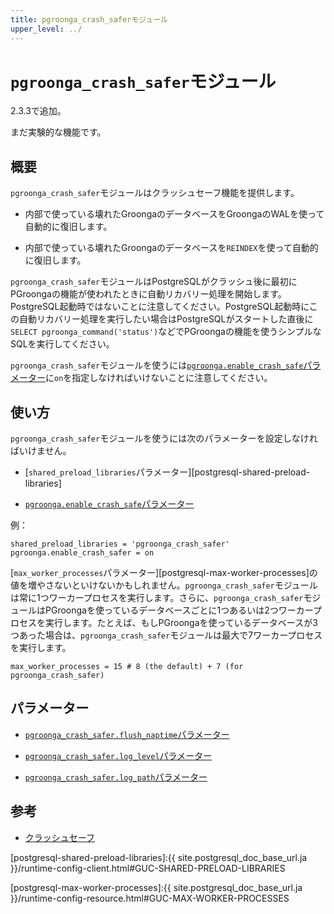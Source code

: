```yaml
---
title: pgroonga_crash_saferモジュール
upper_level: ../
---
```


# `pgroonga_crash_safer`モジュール

2.3.3で追加。

まだ実験的な機能です。

## 概要

`pgroonga_crash_safer`モジュールはクラッシュセーフ機能を提供します。

  * 内部で使っている壊れたGroongaのデータベースをGroongaのWALを使って自動的に復旧します。

  * 内部で使っている壊れたGroongaのデータベースを`REINDEX`を使って自動的に復旧します。

`pgroonga_crash_safer`モジュールはPostgreSQLがクラッシュ後に最初にPGroongaの機能が使われたときに自動リカバリー処理を開始します。PostgreSQL起動時ではないことに注意してください。PostgreSQL起動時にこの自動リカバリー処理を実行したい場合はPostgreSQLがスタートした直後に`SELECT pgroonga_command('status')`などでPGroongaの機能を使うシンプルなSQLを実行してください。

`pgroonga_crash_safer`モジュールを使うには[`pgroonga.enable_crash_safe`パラメーター][enable-crash-safe]に`on`を指定しなければいけないことに注意してください。

## 使い方

`pgroonga_crash_safer`モジュールを使うには次のパラメーターを設定しなければいけません。

  * [`shared_preload_libraries`パラメーター][postgresql-shared-preload-libraries]

  * [`pgroonga.enable_crash_safe`パラメーター][enable-crash-safe]

例：

```text
shared_preload_libraries = 'pgroonga_crash_safer'
pgroonga.enable_crash_safer = on
```

[`max_worker_processes`パラメーター][postgresql-max-worker-processes]の値を増やさないといけないかもしれません。`pgroonga_crash_safer`モジュールは常に1つワーカープロセスを実行します。さらに、`pgroonga_crash_safer`モジュールはPGroongaを使っているデータベースごとに1つあるいは2つワーカープロセスを実行します。たとえば、もしPGroongaを使っているデータベースが3つあった場合は、`pgroonga_crash_safer`モジュールは最大で7ワーカープロセスを実行します。

```text
max_worker_processes = 15 # 8 (the default) + 7 (for pgroonga_crash_safer)
```

## パラメーター

  * [`pgroonga_crash_safer.flush_naptime`パラメーター][pgroonga-crash-safer-flush-naptime]

  * [`pgroonga_crash_safer.log_level`パラメーター][pgroonga-crash-safer-log-level]

  * [`pgroonga_crash_safer.log_path`パラメーター][pgroonga-crash-safer-log-path]

## 参考

  * [クラッシュセーフ][crash-safe]

[enable-crash-safe]:../parameters/enable-crash-safe.html

[postgresql-shared-preload-libraries]:{{ site.postgresql_doc_base_url.ja }}/runtime-config-client.html#GUC-SHARED-PRELOAD-LIBRARIES

[postgresql-max-worker-processes]:{{ site.postgresql_doc_base_url.ja }}/runtime-config-resource.html#GUC-MAX-WORKER-PROCESSES

[pgroonga-crash-safer-flush-naptime]:../parameters/pgroonga-crash-safer-flush-naptime.html
[pgroonga-crash-safer-log-level]:../parameters/pgroonga-crash-safer-log-level.html
[pgroonga-crash-safer-log-path]:../parameters/pgroonga-crash-safer-log-path.html

[crash-safe]:../crash-safe.html

